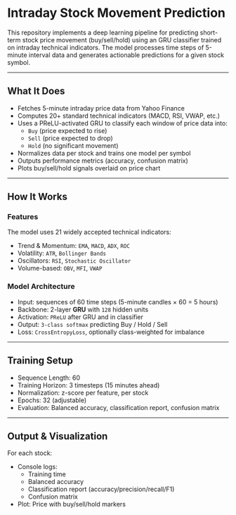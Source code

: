 # Intraday Stock Movement Prediction

This repository implements a deep learning pipeline for predicting short-term stock price movement (buy/sell/hold) using an GRU classifier trained on intraday technical indicators. The model processes time steps of 5-minute interval data and generates actionable predictions for a given stock symbol.

---

## What It Does

- Fetches 5-minute intraday price data from Yahoo Finance
- Computes 20+ standard technical indicators (MACD, RSI, VWAP, etc.)
- Uses a PReLU-activated GRU to classify each window of price data into:
  - `Buy` (price expected to rise)
  - `Sell` (price expected to drop)
  - `Hold` (no significant movement)
- Normalizes data per stock and trains one model per symbol
- Outputs performance metrics (accuracy, confusion matrix)
- Plots buy/sell/hold signals overlaid on price chart

---

## How It Works

### Features
The model uses 21 widely accepted technical indicators:
- Trend & Momentum: `EMA`, `MACD`, `ADX`, `ROC`
- Volatility: `ATR`, `Bollinger Bands`
- Oscillators: `RSI`, `Stochastic Oscillator`
- Volume-based: `OBV`, `MFI`, `VWAP`

### Model Architecture
- Input: sequences of 60 time steps (5-minute candles × 60 = 5 hours)
- Backbone: 2-layer **GRU** with `128` hidden units
- Activation: `PReLU` after GRU and in classifier
- Output: `3-class softmax` predicting Buy / Hold / Sell
- Loss: `CrossEntropyLoss`, optionally class-weighted for imbalance

---

## Training Setup

- Sequence Length: 60
- Training Horizon: 3 timesteps (15 minutes ahead)
- Normalization: z-score per feature, per stock
- Epochs: 32 (adjustable)
- Evaluation: Balanced accuracy, classification report, confusion matrix

---

## Output & Visualization

For each stock:
- Console logs:
  - Training time
  - Balanced accuracy
  - Classification report (accuracy/precision/recall/F1)
  - Confusion matrix
- Plot: Price with buy/sell/hold markers

